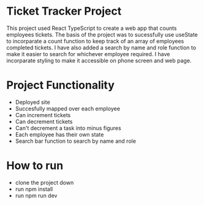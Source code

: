 # Ticket Tracker Project

This project used React TypeScript to create a web app that counts employees tickets. The basis of the project was to sucessfully use useState to incorparate a count function to keep track of an array of employees completed tickets. I have also added a search by name and role function to make it easier to search for whichever employee required. I have incorparate styling to make it accessible on phone screen and web page.

# Project Functionality 

- Deployed site
- Succesfully mapped over each employee
- Can increment tickets
- Can decrement tickets
- Can't decrement a task into minus figures
- Each employee has their own state
- Search bar function to search by name and role

# How to run

- clone the project down
- run npm install
- run npm run dev

